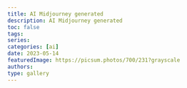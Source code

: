```yaml
---
title: AI Midjourney generated
description: AI Midjourney generated
toc: false
tags:
series:
categories: [ai]
date: 2023-05-14
featuredImage: https://picsum.photos/700/231?grayscale
authors:
type: gallery
---
```

